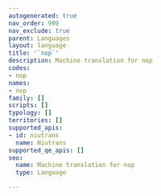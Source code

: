 ```yaml
---
autogenerated: true
nav_order: 999
nav_exclude: true
parent: Languages
layout: language
title: '`nop`'
description: Machine translation for nop
codes:
- nop
names:
- nop
family: []
scripts: []
typology: []
territories: []
supported_apis:
- id: niutrans
  name: Niutrans
supported_qe_apis: []
seo:
  name: Machine translation for nop
  type: Language

---
```



